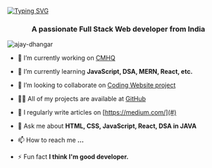 <a href="/" align="center"><img src="https://readme-typing-svg.demolab.com?font=Fira+Code&pause=1000&color=DEF72C&random=false&center=true&width=1000&lines=Hi%2C+there.+👋, I'm+Shivay!" alt="Typing SVG" /></a>

<h3 align="center">A passionate Full Stack Web developer from India</h3>

<p align="left"> <img src="https://komarev.com/ghpvc/?username=ajay-dhangar&label=Profile%20views&color=0e75b6&style=flat" alt="ajay-dhangar" /> </p>


- 🔭 I’m currently working on [CMHQ](https://codemastermindhq.vercel.app/)

- 🌱 I’m currently learning **JavaScript, DSA, MERN, React, etc.**

- 👯 I’m looking to collaborate on [Coding Website project](#)

- 👨‍💻 All of my projects are available at [GitHub](#)

- 📝 I regularly write articles on [https://medium.com/](#)

- 💬 Ask me about **HTML, CSS, JavaScript, React, DSA in JAVA**

- 📫 How to reach me **...**

- ⚡ Fun fact **I think I'm good developer.**

